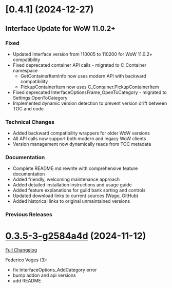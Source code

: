 # [0.4.1] (2024-12-27)

## Interface Update for WoW 11.0.2+

### Fixed
- Updated Interface version from 110005 to 110200 for WoW 11.0.2+ compatibility
- Fixed deprecated container API calls - migrated to C_Container namespace
  - GetContainerItemInfo now uses modern API with backward compatibility
  - PickupContainerItem now uses C_Container.PickupContainerItem
- Fixed deprecated InterfaceOptionsFrame_OpenToCategory - migrated to Settings.OpenToCategory
- Implemented dynamic version detection to prevent version drift between TOC and code

### Technical Changes
- Added backward compatibility wrappers for older WoW versions
- All API calls now support both modern and legacy WoW clients
- Version management now dynamically reads from TOC metadata

### Documentation
- Complete README.md rewrite with comprehensive feature documentation
- Added friendly, welcoming maintenance approach
- Added detailed installation instructions and usage guide
- Added feature explanations for guild bank sorting and controls
- Updated download links to current sources (Wago, GitHub)
- Added historical links to original unmaintained versions

### Previous Releases

# [0.3.5-3-g2584a4d](https://github.com/fvoges/Gnobesy/tree/2584a4d210dc6948ed3e32faba6ddb8cac8e68c3) (2024-11-12)

[Full Changelog](https://github.com/fvoges/Gnobesy/compare/0.3.5...2584a4d210dc6948ed3e32faba6ddb8cac8e68c3)

Federico Voges (3):

- fix InterfaceOptions_AddCategory error
- bump addon and api versions
- add README